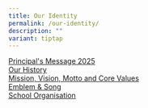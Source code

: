 ```yaml
---
title: Our Identity
permalink: /our-identity/
description: ""
variant: tiptap
---
```

<p><a href="/our-identity/principals-message-2025" rel="noopener noreferrer nofollow" target=""><u>Principal's Message 2025</u></a><u><br></u>
<a href="/our-identity/our-history" rel="noopener noreferrer nofollow" target=""><u>Our History</u>
</a><u><br></u><a href="/our-identity/mission-vision-motto-and-core-values" rel="noopener noreferrer nofollow" target=""><u>Mission, Vision, Motto and Core Values</u></a><u><br></u>
<a href="/our-identity/emblem-n-song" rel="noopener noreferrer nofollow" target=""><u>Emblem &amp; Song</u>
</a><u><br></u><a href="/our-identity/school-organisation" rel="noopener noreferrer nofollow" target=""><u>School Organisation</u></a>
</p>